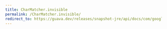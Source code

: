 ```yaml
---
title: CharMatcher.invisible
permalink: /CharMatcher.invisible/
redirect_to: https://guava.dev/releases/snapshot-jre/api/docs/com/google/common/base/CharMatcher.html#invisible--
---
```

